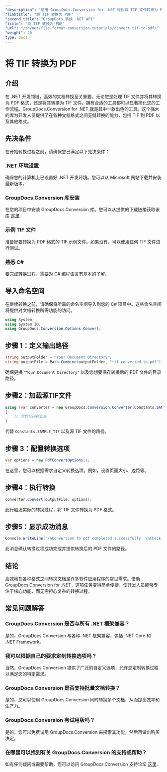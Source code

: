 ```yaml
---
"description": "使用 GroupDocs.Conversion for .NET 轻松将 TIF 文件转换为 PDF 格式。简化您的文档转换流程。"
"linktitle": "将 TIF 转换为 PDF"
"second_title": "GroupDocs.转换 .NET API"
"title": "将 TIF 转换为 PDF"
"url": "/zh/net/file-format-conversion-tutorials/convert-tif-to-pdf/"
"weight": 20
type: docs
---
```

# 将 TIF 转换为 PDF

## 介绍
在 .NET 开发领域，高效的文档转换至关重要。无论您是处理 TIF 文件并将其转换为 PDF 格式，还是将其转换为 TIF 文件，拥有合适的工具都可以显著简化您的工作流程。GroupDocs.Conversion for .NET 就是其中一款出色的工具。这个强大的库为开发人员提供了在各种文档格式之间无缝转换的能力，包括 TIF 到 PDF 以及其他格式。
## 先决条件
在开始转换过程之前，请确保您已满足以下先决条件：
### .NET 环境设置
确保您的计算机上已设置好 .NET 开发环境。您可以从 Microsoft 网站下载并安装最新版本。
### GroupDocs.Conversion 库安装
在您的项目中安装 GroupDocs.Conversion 库。您可以从提供的下载链接获取该库 [这里](https://releases。groupdocs.com/conversion/net/).
### 示例 TIF 文件
准备好要转换为 PDF 格式的 TIF 示例文件。如果没有，可以使用任何 TIF 文件进行测试。
### 熟悉 C#
要完成转换过程，需要对 C# 编程语言有基本的了解。

## 导入命名空间
在继续转换之前，请确保将所需的命名空间导入到您的 C# 项目中。这些命名空间将提供对文档转换所需功能的访问。
```csharp
using System;
using System.IO;
using GroupDocs.Conversion.Options.Convert;
```

## 步骤 1：定义输出路径
```csharp
string outputFolder = "Your Document Directory";
string outputFile = Path.Combine(outputFolder, "tif-converted-to.pdf");
```
确保更换 `"Your Document Directory"` 以及您想要保存转换后的 PDF 文件的目录路径。
## 步骤2：加载源TIF文件
```csharp
using (var converter = new GroupDocs.Conversion.Converter(Constants.SAMPLE_TIF))
{
    // 您的代码在此处
}
```
代替 `Constants.SAMPLE_TIF` 以及源 TIF 文件的路径。
## 步骤 3：配置转换选项
```csharp
var options = new PdfConvertOptions();
```
在这里，您可以根据需求自定义转换选项。例如，设置页面大小、边距等。
## 步骤4：执行转换
```csharp
converter.Convert(outputFile, options);
```
此行触发实际的转换过程，将 TIF 文件转换为 PDF 格式。
## 步骤5：显示成功消息
```csharp
Console.WriteLine("\nConversion to pdf completed successfully. \nCheck output in {0}", outputFolder);
```
此消息确认转换过程成功完成并提供转换后的 PDF 文件的路径。

## 结论
高效地在各种格式之间转换文档是许多软件应用程序的常见需求。借助 GroupDocs.Conversion for .NET，这项任务变得简单便捷，使开发人员能够专注于核心功能，而无需担心复杂的转换过程。
## 常见问题解答
### GroupDocs.Conversion 是否与所有 .NET 框架兼容？
是的，GroupDocs.Conversion 与各种 .NET 框架兼容，包括 .NET Core 和 .NET Framework。
### 我可以根据自己的要求定制转换选项吗？
当然，GroupDocs.Conversion 提供了广泛的自定义选项，允许您定制转换过程以满足您的特定需求。
### GroupDocs.Conversion 是否支持批量文档转换？
是的，您可以使用 GroupDocs.Conversion 同时转换多个文档，从而提高效率和生产力。
### GroupDocs.Conversion 有试用版吗？
是的，您可以免费试用 GroupDocs.Conversion 来探索其功能，然后再做出购买决定。
### 在哪里可以找到有关 GroupDocs.Conversion 的支持或帮助？
如有任何疑问或需要帮助，您可以访问 GroupDocs.Conversion 支持论坛 [这里](https://forum。groupdocs.com/c/conversion/11).